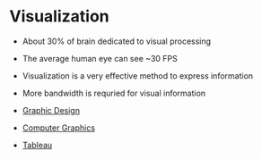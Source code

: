 # Visualization

- About 30% of brain dedicated to visual processing
- The average human eye can see ~30 FPS
- Visualization is a very effective method to express information
- More bandwidth is requried for visual information

- [Graphic Design](https://huegoxaga.github.io/notes/visualization/graphic-design.html)
- [Computer Graphics](https://huegoxaga.github.io/notes/visualization/computer-graphics.html)
- [Tableau](https://huegoxaga.github.io/notes/visualization/tableau.html)
